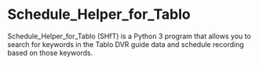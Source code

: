 # Schedule_Helper_for_Tablo
Schedule_Helper_for_Tablo (SHfT) is a Python 3 program that allows you to search for keywords in the Tablo DVR guide data and schedule recording based on those keywords.  

